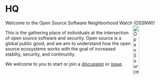 # HQ

Welcome to the Open Source Software Neighborhood Watch (OSSNW)! <img src="https://avatars.githubusercontent.com/u/89478378?s=200&v=4" alt="Open Source Software Neighborhood Watch logo, four hands locks on each others wrists forming a supportive square" style="width:20%" align="right" />


This is the gathering place of individuals at the intersection of open source software and security. Open source is a global public good, and we aim to understand how the open source ecosystems works with the goal of increased stablity, security, and continunity.

We welcome to you to start or join a [discussion](https://github.com/Open-Source-Software-Neighborhood-Watch/HQ/discussions) or [issue](https://github.com/Open-Source-Software-Neighborhood-Watch/HQ/issues).

